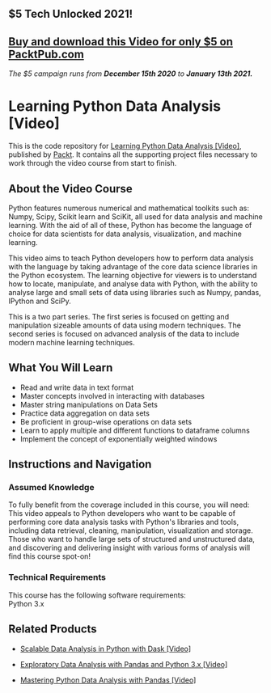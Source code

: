 ## $5 Tech Unlocked 2021!
[Buy and download this Video for only $5 on PacktPub.com](https://www.packtpub.com/product/learning-python-data-analysis-video/9781785880711)
-----
*The $5 campaign         runs from __December 15th 2020__ to __January 13th 2021.__*

# Learning Python Data Analysis [Video]
This is the code repository for [Learning Python Data Analysis [Video]](https://www.packtpub.com/big-data-and-business-intelligence/learning-python-data-analysis-video?utm_source=github&utm_medium=repository&utm_campaign=9781785880711), published by [Packt](https://www.packtpub.com/?utm_source=github). It contains all the supporting project files necessary to work through the video course from start to finish.
## About the Video Course
Python features numerous numerical and mathematical toolkits such as: Numpy, Scipy, Scikit learn and SciKit, all used for data analysis and machine learning. With the aid of all of these, Python has become the language of choice for data scientists for data analysis, visualization, and machine learning.

This video aims to teach Python developers how to perform data analysis with the language by taking advantage of the core data science libraries in the Python ecosystem. The learning objective for viewers is to understand how to locate, manipulate, and analyse data with Python, with the ability to analyse large and small sets of data using libraries such as Numpy, pandas, IPython and SciPy.

This is a two part series. The first series is focused on getting and manipulation sizeable amounts of data using modern techniques. The second series is focused on advanced analysis of the data to include modern machine learning techniques.

<H2>What You Will Learn</H2>
<DIV class=book-info-will-learn-text>
<UL>
<LI>Read and write data in text format&nbsp; 
<LI>Master concepts involved in interacting with databases 
<LI>Master string manipulations on Data Sets 
<LI>Practice data aggregation on data sets 
<LI>Be proficient in group-wise operations on data sets 
<LI>Learn to apply multiple and different functions to dataframe columns 
<LI>Implement the concept of exponentially weighted windows </LI></UL></DIV>

## Instructions and Navigation
### Assumed Knowledge
To fully benefit from the coverage included in this course, you will need:<br/>
This video appeals to Python developers who want to be capable of performing core data analysis tasks with Python's libraries and tools, including data retrieval, cleaning, manipulation, visualization and storage. Those who want to handle large sets of structured and unstructured data, and discovering and delivering insight with various forms of analysis will find this course spot-on!
### Technical Requirements
This course has the following software requirements:<br/>
Python 3.x

## Related Products
* [Scalable Data Analysis in Python with Dask [Video]](https://www.packtpub.com/web-development/scalable-data-analysis-python-dask-video?utm_source=github&utm_medium=repository&utm_campaign=9781789808926)

* [Exploratory Data Analysis with Pandas and Python 3.x [Video]](https://www.packtpub.com/application-development/exploratory-data-analysis-pandas-and-python-3x-video?utm_source=github&utm_medium=repository&utm_campaign=9781789959116)

* [Mastering Python Data Analysis with Pandas [Video]](https://www.packtpub.com/big-data-and-business-intelligence/mastering-python-data-analysis-pandas-video?utm_source=github&utm_medium=repository&utm_campaign=9781787280083)

